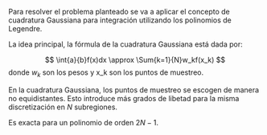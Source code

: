 Para resolver el problema planteado se va a aplicar el concepto de cuadratura Gaussiana para integración utilizando los polinomios de Legendre.

La idea principal, la fórmula de la cuadratura Gaussiana está dada por: 

$$
\int{a}{b}f(x)dx \approx \Sum{k=1}{N}w_kf(x_k)
$$
donde $w_k$ son los pesos y x_k son los puntos de muestreo.

En la cuadratura Gaussiana, los puntos de muestreo se escogen de manera no equidistantes. Esto introduce más grados de libetad para la misma discretización en $N$ subregiones. 

Es exacta para un polinomio de orden $2N-1$. 
